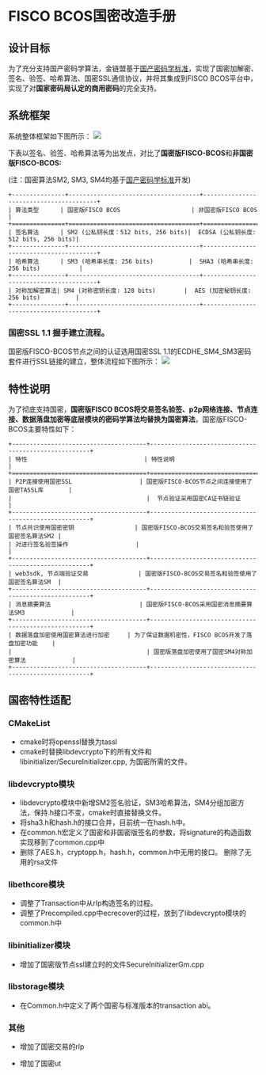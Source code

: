 

# FISCO BCOS国密改造手册

## 设计目标
  为了充分支持国产密码学算法，金链盟基于[国产密码学标准](http://www.gmbz.org.cn/main/bzlb.html)，实现了国密加解密、签名、验签、哈希算法、国密SSL通信协议，并将其集成到FISCO BCOS平台中，实现了对**国家密码局认定的商用密码**的完全支持。

## 系统框架
系统整体框架如下图所示：
![](../../images/guomi/guomishakehand.png)


  下表以签名、验签、哈希算法等为出发点，对比了**国密版FISCO-BCOS**和**非国密版FISCO-BCOS:**

  (注：国密算法SM2, SM3, SM4均基于[国产密码学标准](http://www.gmbz.org.cn/main/bzlb.html)开发)

```eval_rst
+---------------+-------------------------------------+----------------------------------------+
| 算法类型      | 国密版FISCO BCOS                    | 非国密版FISCO BCOS                     |
+===============+=====================================+========================================+
| 签名算法      | SM2 (公私钥长度：512 bits, 256 bits)|  ECDSA (公私钥长度: 512 bits, 256 bits)|
+---------------+-------------------------------------+----------------------------------------+
| 哈希算法      | SM3 (哈希串长度: 256 bits)          |  SHA3 (哈希串长度: 256 bits)           |
+---------------+-------------------------------------+----------------------------------------+
| 对称加解密算法| SM4 (对称密钥长度: 128 bits)        |  AES (加密秘钥长度: 256 bits)          |
+---------------+-------------------------------------+----------------------------------------+
```

### 国密SSL 1.1 握手建立流程。
国密版FISCO-BCOS节点之间的认证选用国密SSL 1.1的ECDHE_SM4_SM3密码套件进行SSL链接的建立，整体流程如下图所示：
![](../..//images/guomi/ssl1.png)
## 特性说明

为了彻底支持国密，**国密版FISCO BCOS将交易签名验签、p2p网络连接、节点连接、数据落盘加密等底层模块的密码学算法均替换为国密算法**，国密版FISCO-BCOS主要特性如下：

```eval_rst
+--------------------------------------+-----------------------------------------------------+
| 特性                                 | 特性说明                                            |
+======================================+=====================================================+
| P2P连接使用国密SSL                   | 国密版FISCO-BCOS节点之间连接使用了国密TASSL库       |
|                                      |  节点验证采用国密CA证书链验证                       |
+--------------------------------------+-----------------------------------------------------+
| 节点共识使用国密密钥                 | 国密版FISCO-BCOS交易签名和验签使用了国密签名算法SM2 |
| 对进行签名验签操作                   |                                                     |
+--------------------------------------+-----------------------------------------------------+
| web3sdk, 节点端验证交易              | 国密版FISCO-BCOS交易签名和验签使用了国密签名算法SM  |
+--------------------------------------+-----------------------------------------------------+
| 消息摘要算法                         | 国密版FISCO-BCOS采用国密消息摘要算法SM3             |
+--------------------------------------+-----------------------------------------------------+
| 数据落盘加密使用国密算法进行加密     | 为了保证数据机密性，FISCO BCOS开发了落盘加密功能    |
|                                      | 国密版落盘加密使用了国密SM4对称加密算法             |
+--------------------------------------+-----------------------------------------------------+
```

## 国密特性适配
### CMakeList
* cmake时将openssl替换为tassl
* cmake时替换libdevcrypto下的所有文件和libinitializer/SecureInitializer.cpp, 为国密所需的文件。
### libdevcrypto模块
* libdevcrypto模块中新增SM2签名验证，SM3哈希算法，SM4分组加密方法，保持.h接口不变，cmake时直接替换文件。
* 将sha3.h和hash.h的接口合并，目前统一在hash.h中。
* 在common.h宏定义了国密和非国密版签名的参数，将signature的构造函数实现移到了common.cpp中
* 删除了AES.h，cryptopp.h，hash.h，common.h中无用的接口。 删除了无用的rsa文件
### libethcore模块
* 调整了Transaction中从rlp构造签名的过程。
* 调整了Precompiled.cpp中ecrecover的过程，放到了libdevcrypto模块的common.h中
### libinitializer模块
* 增加了国密版节点ssl建立时的文件SecureInitializerGm.cpp
### libstorage模块
* 在Common.h中定义了两个国密与标准版本的transaction abi。

### 其他
* 增加了国密交易的rlp

* 增加了国密ut
